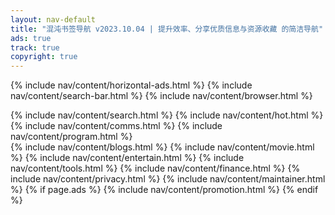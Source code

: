 ```yaml
---
layout: nav-default
title: "混沌书签导航 v2023.10.04 | 提升效率、分享优质信息与资源收藏 的简洁导航"
ads: true
track: true
copyright: true
---
```


{% include nav/content/horizontal-ads.html %}
{% include nav/content/search-bar.html %}
{% include nav/content/browser.html %}
<div class="nav-content">
    {% include nav/content/search.html %}
    {% include nav/content/hot.html %}
    {% include nav/content/comms.html %}
    {% include nav/content/program.html %}
</div>
{% include nav/content/blogs.html %}
{% include nav/content/movie.html %}
{% include nav/content/entertain.html %}
{% include nav/content/tools.html %}
{% include nav/content/finance.html %}
{% include nav/content/privacy.html %}
{% include nav/content/maintainer.html %}
{% if page.ads %}
{% include nav/content/promotion.html %}
{% endif %}